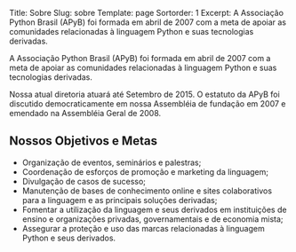 Title: Sobre
Slug: sobre
Template: page
Sortorder: 1
Excerpt: A Associação Python Brasil (APyB) foi formada em abril de 2007 com a meta de apoiar as comunidades relacionadas à linguagem Python e suas tecnologias derivadas.

A Associação Python Brasil (APyB) foi formada em abril de 2007 com a meta de apoiar as comunidades relacionadas à linguagem Python e suas tecnologias derivadas.

Nossa atual diretoria atuará até Setembro de 2015. O estatuto da APyB foi discutido democraticamente em nossa Assembléia de fundação em 2007 e emendado na Assembléia Geral de 2008.

## Nossos Objetivos e Metas

- Organização de eventos, seminários e palestras;
- Coordenação de esforços de promoção e marketing da linguagem;
- Divulgação de casos de sucesso;
- Manutenção de bases de conhecimento online e sites colaborativos para a linguagem e as principais soluções derivadas;
- Fomentar a utilização da linguagem e seus derivados em instituições de ensino e organizações privadas, governamentais e de economia mista;
- Assegurar a proteção e uso das marcas relacionadas à linguagem Python e seus derivados.
